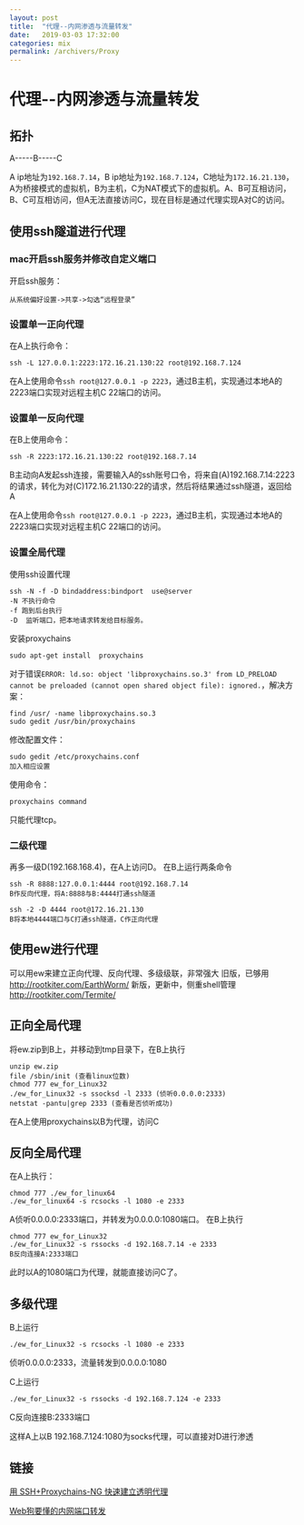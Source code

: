 ```yaml
---
layout: post
title:  "代理--内网渗透与流量转发"
date:   2019-03-03 17:32:00
categories: mix
permalink: /archivers/Proxy
---
```


# 代理--内网渗透与流量转发

## 拓扑
A-----B-----C

A ip地址为`192.168.7.14`，B ip地址为`192.168.7.124`，C地址为`172.16.21.130`，A为桥接模式的虚拟机，B为主机，C为NAT模式下的虚拟机。A、B可互相访问，B、C可互相访问，但A无法直接访问C，现在目标是通过代理实现A对C的访问。

## 使用ssh隧道进行代理
### mac开启ssh服务并修改自定义端口

开启ssh服务：
```
从系统偏好设置->共享->勾选“远程登录”
```
### 设置单一正向代理
在A上执行命令：
```
ssh -L 127.0.0.1:2223:172.16.21.130:22 root@192.168.7.124
```
在A上使用命令`ssh root@127.0.0.1 -p 2223`，通过B主机，实现通过本地A的2223端口实现对远程主机C 22端口的访问。

### 设置单一反向代理
在B上使用命令：
```
ssh -R 2223:172.16.21.130:22 root@192.168.7.14
```
B主动向A发起ssh连接，需要输入A的ssh账号口令，将来自(A)192.168.7.14:2223的请求，转化为对(C)172.16.21.130:22的请求，然后将结果通过ssh隧道，返回给A

在A上使用命令`ssh root@127.0.0.1 -p 2223`，通过B主机，实现通过本地A的2223端口实现对远程主机C 22端口的访问。


### 设置全局代理
使用ssh设置代理
```
ssh -N -f -D bindaddress:bindport  use@server
-N 不执行命令
-f 跑到后台执行
-D  监听端口，把本地请求转发给目标服务。
```

安装proxychains
```
sudo apt-get install  proxychains
```
对于错误`ERROR: ld.so: object 'libproxychains.so.3' from LD_PRELOAD cannot be preloaded (cannot open shared object file): ignored.`，解决方案：
```
find /usr/ -name libproxychains.so.3
sudo gedit /usr/bin/proxychains 
```

修改配置文件：
```
sudo gedit /etc/proxychains.conf
加入相应设置
```
使用命令：
```
proxychains command
```
只能代理tcp。

### 二级代理
再多一级D(192.168.168.4)，在A上访问D。
在B上运行两条命令
```
ssh -R 8888:127.0.0.1:4444 root@192.168.7.14
B作反向代理，将A:8888与B:4444打通ssh隧道

ssh -2 -D 4444 root@172.16.21.130
B将本地4444端口与C打通ssh隧道，C作正向代理
```

## 使用ew进行代理
可以用ew来建立正向代理、反向代理、多级级联，非常强大
旧版，已够用 http://rootkiter.com/EarthWorm/
新版，更新中，侧重shell管理 http://rootkiter.com/Termite/

## 正向全局代理
将ew.zip到B上，并移动到tmp目录下，在B上执行
```
unzip ew.zip
file /sbin/init (查看linux位数)
chmod 777 ew_for_Linux32
./ew_for_Linux32 -s ssocksd -l 2333 (侦听0.0.0.0:2333)
netstat -pantu|grep 2333 (查看是否侦听成功)
```
在A上使用proxychains以B为代理，访问C

## 反向全局代理

在A上执行：
```
chmod 777 ./ew_for_linux64
./ew_for_linux64 -s rcsocks -l 1080 -e 2333
```
A侦听0.0.0.0:2333端口，并转发为0.0.0.0:1080端口。
在B上执行
```
chmod 777 ew_for_Linux32
./ew_for_Linux32 -s rssocks -d 192.168.7.14 -e 2333
B反向连接A:2333端口
```
此时以A的1080端口为代理，就能直接访问C了。

## 多级代理
B上运行
```
./ew_for_Linux32 -s rcsocks -l 1080 -e 2333
```
侦听0.0.0.0:2333，流量转发到0.0.0.0:1080

C上运行
```
./ew_for_Linux32 -s rssocks -d 192.168.7.124 -e 2333
```
C反向连接B:2333端口

这样A上以B 192.168.7.124:1080为socks代理，可以直接对D进行渗透



## 链接
[用 SSH+Proxychains-NG 快速建立透明代理](https://www.hi-linux.com/posts/17018.html)

[Web狗要懂的内网端口转发](https://xz.aliyun.com/t/1862)